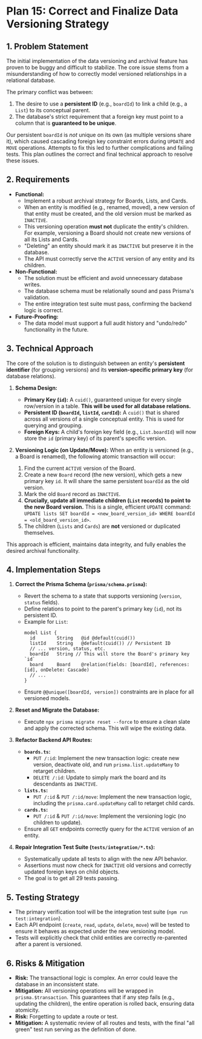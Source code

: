 # Plan 15: Correct and Finalize Data Versioning Strategy

## 1. Problem Statement

The initial implementation of the data versioning and archival feature has proven to be buggy and difficult to stabilize. The core issue stems from a misunderstanding of how to correctly model versioned relationships in a relational database.

The primary conflict was between:
1.  The desire to use a **persistent ID** (e.g., `boardId`) to link a child (e.g., a `List`) to its conceptual parent.
2.  The database's strict requirement that a foreign key must point to a column that is **guaranteed to be unique**.

Our persistent `boardId` is *not* unique on its own (as multiple versions share it), which caused cascading foreign key constraint errors during `UPDATE` and `MOVE` operations. Attempts to fix this led to further complications and failing tests. This plan outlines the correct and final technical approach to resolve these issues.

## 2. Requirements

- **Functional:**
    - Implement a robust archival strategy for Boards, Lists, and Cards.
    - When an entity is modified (e.g., renamed, moved), a new version of that entity must be created, and the old version must be marked as `INACTIVE`.
    - This versioning operation **must not** duplicate the entity's children. For example, versioning a Board should not create new versions of all its Lists and Cards.
    - "Deleting" an entity should mark it as `INACTIVE` but preserve it in the database.
    - The API must correctly serve the `ACTIVE` version of any entity and its children.
- **Non-Functional:**
    - The solution must be efficient and avoid unnecessary database writes.
    - The database schema must be relationally sound and pass Prisma's validation.
    - The entire integration test suite must pass, confirming the backend logic is correct.
- **Future-Proofing:**
    - The data model must support a full audit history and "undo/redo" functionality in the future.

## 3. Technical Approach

The core of the solution is to distinguish between an entity's **persistent identifier** (for grouping versions) and its **version-specific primary key** (for database relations).

1.  **Schema Design:**
    - **Primary Key (`id`):** A `cuid()`, guaranteed unique for every single row/version in a table. **This will be used for all database relations.**
    - **Persistent ID (`boardId`, `listId`, `cardId`):** A `cuid()` that is shared across all versions of a single conceptual entity. This is used for querying and grouping.
    - **Foreign Keys:** A child's foreign key field (e.g., `List.boardId`) will now store the `id` (primary key) of its parent's specific version.

2.  **Versioning Logic (on Update/Move):**
    When an entity is versioned (e.g., a Board is renamed), the following atomic transaction will occur:
    1.  Find the current `ACTIVE` version of the Board.
    2.  Create a new `Board` record (the new version), which gets a new primary key `id`. It will share the same persistent `boardId` as the old version.
    3.  Mark the old `Board` record as `INACTIVE`.
    4.  **Crucially, update all immediate children (`List` records) to point to the new Board version.** This is a single, efficient `UPDATE` command: `UPDATE lists SET boardId = <new_board_version_id> WHERE boardId = <old_board_version_id>`.
    5.  The children (`Lists` and `Cards`) are **not** versioned or duplicated themselves.

This approach is efficient, maintains data integrity, and fully enables the desired archival functionality.

## 4. Implementation Steps

1.  **Correct the Prisma Schema (`prisma/schema.prisma`):**
    - Revert the schema to a state that supports versioning (`version`, `status` fields).
    - Define relations to point to the parent's primary key (`id`), not its persistent ID.
    - Example for `List`:
      ```prisma
      model List {
        id        String   @id @default(cuid())
        listId    String   @default(cuid()) // Persistent ID
        // ... version, status, etc.
        boardId   String // This will store the Board's primary key `id`
        board     Board    @relation(fields: [boardId], references: [id], onDelete: Cascade)
        // ...
      }
      ```
    - Ensure `@@unique([boardId, version])` constraints are in place for all versioned models.

2.  **Reset and Migrate the Database:**
    - Execute `npx prisma migrate reset --force` to ensure a clean slate and apply the corrected schema. This will wipe the existing data.

3.  **Refactor Backend API Routes:**
    - **`boards.ts`:**
        - `PUT /:id`: Implement the new transaction logic: create new version, deactivate old, and run `prisma.list.updateMany` to retarget children.
        - `DELETE /:id`: Update to simply mark the board and its descendants as `INACTIVE`.
    - **`lists.ts`:**
        - `PUT /:id` & `PUT /:id/move`: Implement the new transaction logic, including the `prisma.card.updateMany` call to retarget child cards.
    - **`cards.ts`:**
        - `PUT /:id` & `PUT /:id/move`: Implement the versioning logic (no children to update).
    - Ensure all `GET` endpoints correctly query for the `ACTIVE` version of an entity.

4.  **Repair Integration Test Suite (`tests/integration/*.ts`):**
    - Systematically update all tests to align with the new API behavior.
    - Assertions must now check for `INACTIVE` old versions and correctly updated foreign keys on child objects.
    - The goal is to get all 29 tests passing.

## 5. Testing Strategy

- The primary verification tool will be the integration test suite (`npm run test:integration`).
- Each API endpoint (`create`, `read`, `update`, `delete`, `move`) will be tested to ensure it behaves as expected under the new versioning model.
- Tests will explicitly check that child entities are correctly re-parented after a parent is versioned.

## 6. Risks & Mitigation

- **Risk:** The transactional logic is complex. An error could leave the database in an inconsistent state.
- **Mitigation:** All versioning operations will be wrapped in `prisma.$transaction`. This guarantees that if any step fails (e.g., updating the children), the entire operation is rolled back, ensuring data atomicity.
- **Risk:** Forgetting to update a route or test.
- **Mitigation:** A systematic review of all routes and tests, with the final "all green" test run serving as the definition of done.
